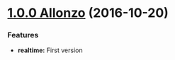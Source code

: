 <a name="1.0.0"></a>

# [1.0.0 Allonzo](https://github.com/CodeCorico/allons-y-realtime/releases/tag/1.0.0) (2016-10-20)


### Features

* **realtime:** First version

